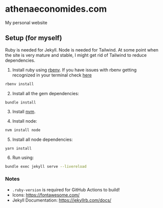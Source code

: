 # athenaeconomides.com
My personal website


## Setup (for myself)

Ruby is needed for Jekyll. Node is needed for Tailwind. At some point when the site is very mature and stable, I might get rid of Tailwind to reduce dependencies.

1. Install ruby using [rbenv](https://github.com/rbenv/rbenv). If you have issues with rbenv getting recognized in your terminal check [here](https://stackoverflow.com/questions/10940736/rbenv-not-changing-ruby-version)
  ```bash
  rbenv install
  ```

2. Install all the gem dependencies:
  ```
  bundle install
  ```
3. Install [nvm](https://github.com/nvm-sh/nvm).

4. Install node:
  ```bash
  nvm install node
  ```
5. Install all node dependencies:
  ```
  yarn install
  ```
6. Run using:
  ```bash
  bundle exec jekyll serve --livereload
  ```

### Notes

- `.ruby-version` is required for GitHub Actions to build!
- Icons: https://fontawesome.com/
- Jekyll Documentation: https://jekyllrb.com/docs/
